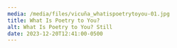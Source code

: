 ```yaml
---
media: /media/files/vicuña_whatispoetrytoyou-01.jpg
title: What Is Poetry to You?
alt: What Is Poetry to You? Still
date: 2023-12-20T12:41:00-0500
---
```

